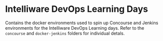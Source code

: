 # Intelliware DevOps Learning Days

Contains the docker environments used to spin up Concourse and Jenkins environments for the Intelliware DevOps Learning days.  Refer to the `concourse` and `docker-jenkins` folders for individual detals.
